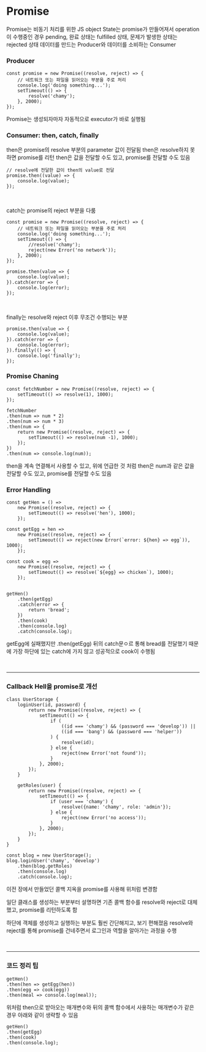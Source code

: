 # Promise

Promise는 비동기 처리를 위한 JS object
State는 promise가 만들어져서 operation이 수행중인 경우 pending, 완료 상태는 fulfilled 상태, 문제가 발생한 상태는 rejected 상태
데이터를 만드는 Producer와 데이터를 소비하는 Consumer

### Producer

```
const promise = new Promise((resolve, reject) => {
    // 네트워크 또는 파일을 읽어오는 부분을 주로 처리
    console.log('doing something...');
    setTimeout(() => {
        resolve('chamy');
    }, 2000);
});
```

Promise는 생성되자마자 자동적으로 executor가 바로 실행됨

### Consumer: then, catch, finally

then은 promise의 resolve 부분의 parameter 값이 전달됨
then은 resolve하지 못하면 promise를 리턴
then은 값을 전달할 수도 있고, promise를 전달할 수도 있음

```
// resolve에 전달한 값이 then의 value로 전달
promise.then((value) => {
    console.log(value);
});
```

<br>

catch는 promise의 reject 부분을 다룸

```
const promise = new Promise((resolve, reject) => {
    // 네트워크 또는 파일을 읽어오는 부분을 주로 처리
    console.log('doing something...');
    setTimeout(() => {
        //resolve('chamy');
        reject(new Error('no network'));
    }, 2000);
});

promise.then(value => {
    console.log(value);
}).catch(error => {
    console.log(error);
});
```

<br>

finally는 resolve와 reject 이후 무조건 수행되는 부분

```
promise.then(value => {
    console.log(value);
}).catch(error => {
    console.log(error);
}).finally(() => {
    console.log('finally');
});
```

### Promise Chaning

```
const fetchNumber = new Promise((resolve, reject) => {
    setTimeout(() => resolve(1), 1000);
});

fetchNumber
.then(num => num * 2)
.then(num => num * 3)
.then(num => {
    return new Promise((resolve, reject) => {
        setTimeout(() => resolve(num -1), 1000);
    });
})
.then(num => console.log(num));
```

then을 계속 연결해서 사용할 수 있고, 위에 언급한 것 처럼 then은 num과 같은 값을 전달할 수도 있고, promise를 전달할 수도 있음

### Error Handling

```
const getHen = () =>
    new Promise((resolve, reject) => {
        setTimeout(() => resolve('hen'), 1000);
    });

const getEgg = hen =>
    new Promise((resolve, reject) => {
        setTimeout(() => reject(new Error(`error: ${hen} => egg`)), 1000);
    });

const cook = egg =>
    new Promise((resolve, reject) => {
        setTimeout(() => resolve(`${egg} => chicken`), 1000);
    });


getHen()
    .then(getEgg)
    .catch(error => {
        return 'bread';
    })
    .then(cook)
    .then(console.log)
    .catch(console.log);
```

getEgg에 실패했지만 .then(getEgg) 뒤의 catch문ㅇ르 통해 bread를 전달했기 때문에 가장 하단에 있는 catch에 가지 않고 성공적으로 cook이 수행됨

<br><hr>

### Callback Hell을 promise로 개선

```
class UserStorage {
    loginUser(id, password) {
        return new Promise((resolve, reject) => {
            setTimeout(() => {
                if (
                    ((id === 'chamy') && (password === 'develop')) ||
                    ((id === 'bang') && (password === 'helper'))
                ) {
                    resolve(id);
                } else {
                    reject(new Error('not found'));
                }
            }, 2000);
        });
    }

    getRoles(user) {
        return new Promise((resolve, reject) => {
            setTimeout(() => {
                if (user === 'chamy') {
                    resolve({name: 'chamy', role: 'admin'});
                } else {
                    reject(new Error('no access'));
                }
            }, 2000);
        });
    }
}

const blog = new UserStorage();
blog.loginUser('chamy', 'develop')
    .then(blog.getRoles)
    .then(console.log)
    .catch(console.log);
```

이전 장에서 만들었던 콜백 지옥을 promise를 사용해 위처럼 변경함

일단 클래스를 생성하는 부분부터 설명하면 기존 콜백 함수를 resolve와 reject로 대체했고, promise를 리턴하도록 함

하단에 객체를 생성하고 실행하는 부분도 훨씬 간단해지고, 보기 편해졌음
resolve와 reject를 통해 promise를 건네주면서 로그인과 역할을 알아가는 과정을 수행

<br><hr>

### 코드 정리 팁

```
getHen()
.then(hen => getEgg(hen))
.then(egg => cook(egg))
.then(meal => console.log(meal));
```

위처럼 then으로 받아오는 매개변수와 뒤의 콜백 함수에서 사용하는 매개변수가 같은 경우 아래와 같이 생략할 수 있음

```
getHen()
.then(getEgg)
.then(cook)
.then(console.log);
```
